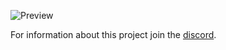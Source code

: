 ![Preview](https://i.gyazo.com/779ad37e142bf6fa269e34f462239c26.png)

For information about this project join the [discord](https://discord.gg/6qVaeaN).
